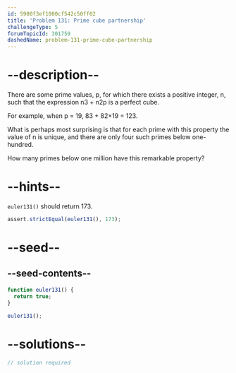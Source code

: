 ```yaml
---
id: 5900f3ef1000cf542c50ff02
title: 'Problem 131: Prime cube partnership'
challengeType: 5
forumTopicId: 301759
dashedName: problem-131-prime-cube-partnership
---
```


# --description--

There are some prime values, p, for which there exists a positive integer, n, such that the expression n3 + n2p is a perfect cube.

For example, when p = 19, 83 + 82×19 = 123.

What is perhaps most surprising is that for each prime with this property the value of n is unique, and there are only four such primes below one-hundred.

How many primes below one million have this remarkable property?

# --hints--

`euler131()` should return 173.

```js
assert.strictEqual(euler131(), 173);
```

# --seed--

## --seed-contents--

```js
function euler131() {
  return true;
}

euler131();
```

# --solutions--

```js
// solution required
```
